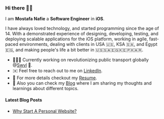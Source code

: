### Hi there 👋🏻 

I am **Mostafa Nafie** a **Software Engineer** in **iOS**.

I have always loved technology, and started programming since the age of 14. With a demonstrated experience of designing, developing, testing, and deploying scalable applications for the iOS platform, working in agile, fast-paced environments, dealing with clients in USA 🇺🇸, KSA 🇸🇦, and Egypt 🇪🇬, and making people's life a bit better in 🇺🇸🇸🇦🇪🇬🇰🇪🇵🇰🇦🇷.
<!--
**MostafaNafie/MostafaNafie** is a ✨ _special_ ✨ repository because its `README.md` (this file) appears on your GitHub profile.

Here are some ideas to get you started:

- 🔭 I’m currently working on ...
- 🌱 I’m currently learning ...
- 👯 I’m looking to collaborate on ...
- 🤔 I’m looking for help with ...
- 💬 Ask me about ...
- 📫 How to reach me: ...
- 😄 Pronouns: ...
- ⚡ Fun fact: ...
-->

- 👨🏻‍💻 Currently working on revolutionizing public transport globally @[Swvl](https://www.swvl.com/) 🚐.
- ✉️ Feel free to reach out to me on [LinkedIn](https://www.linkedin.com/in/mostafanafie/).
- 🔖 For more details checkout my [Resume](https://nafie.herokuapp.com/resume.html).
- 📒 Also you can check my [Blog](https://nafie.herokuapp.com/) where I am sharing my thoughts and learnings about different topics.

#### Latest Blog Posts
<!-- BLOG-POST-LIST:START -->
- [Why Start A Personal Website?](https://nafie.herokuapp.com/blog/why-start-a-personal-website)
<!-- BLOG-POST-LIST:END -->
